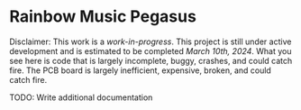 # Rainbow Music Pegasus

Disclaimer: This work is a *work-in-progress*.  This project is still under
active development and is estimated to be completed _March 10th, 2024_.
What you see here is code that is largely incomplete, buggy, crashes,
and could catch fire. The PCB board is largely inefficient, expensive,
broken, and could catch fire.

TODO: Write additional documentation
